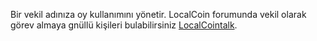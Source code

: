Bir vekil adınıza oy kullanımını yönetir. LocalCoin forumunda vekil olarak görev almaya gnüllü kişileri bulabilirsiniz  [LocalCointalk](https://localcointalk.org/index.php/board,75.0.html). 